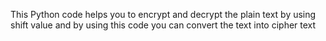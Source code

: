 This Python code helps you to encrypt and decrypt the plain text by using shift value and by using this code you can convert the text into cipher text
